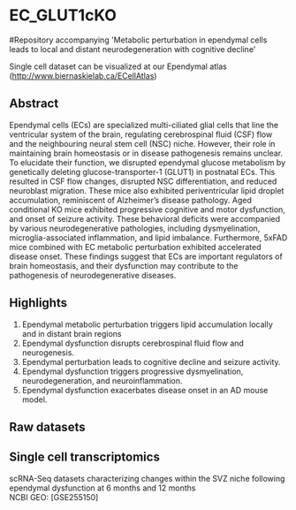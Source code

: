 # EC_GLUT1cKO

#Repository accompanying 'Metabolic perturbation in ependymal cells leads to local and distant neurodegeneration with cognitive decline'

Single cell dataset can be visualized at our Ependymal atlas (http://www.biernaskielab.ca/ECellAtlas)

## Abstract
Ependymal cells (ECs) are specialized multi-ciliated glial cells that line the ventricular system of the brain, regulating cerebrospinal fluid (CSF) flow and the neighbouring neural stem cell (NSC) niche. However, their role in maintaining brain homeostasis or in disease pathogenesis remains unclear. To elucidate their function, we disrupted ependymal glucose metabolism by genetically deleting glucose-transporter-1 (GLUT1) in postnatal ECs. This resulted in CSF flow changes, disrupted NSC differentiation, and reduced neuroblast migration. These mice also exhibited periventricular lipid droplet accumulation, reminiscent of Alzheimer’s disease pathology. Aged conditional KO mice exhibited progressive cognitive and motor dysfunction, and onset of seizure activity. These behavioral deficits were accompanied by various neurodegenerative pathologies, including dysmyelination, microglia-associated inflammation, and lipid imbalance. Furthermore, 5xFAD mice combined with EC metabolic perturbation exhibited accelerated disease onset. These findings suggest that ECs are important regulators of brain homeostasis, and their dysfunction may contribute to the pathogenesis of neurodegenerative diseases.

## Highlights
1. Ependymal metabolic perturbation triggers lipid accumulation locally and in distant brain regions
2. Ependymal dysfunction disrupts cerebrospinal fluid flow and neurogenesis.
3. Ependymal perturbation leads to cognitive decline and seizure activity.
4. Ependymal dysfunction triggers progressive dysmyelination, neurodegeneration, and neuroinflammation.
5. Ependymal dysfunction exacerbates disease onset in an AD mouse model. 

## Raw datasets
## Single cell transcriptomics 
scRNA-Seq datasets characterizing changes within the SVZ niche following ependymal dysfunction at 6 months and 12 months <br/>
NCBI GEO: [GSE255150] 

